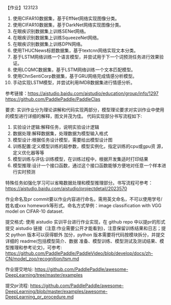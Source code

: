 【作业】123123
1.	使用CIFAR10数据集，基于EffNet网络实现图像分类。
2.	使用CIFAR10数据集，基于DarkNet网络实现图像分类。
3.	在眼疾识别数据集上训练SENet网络。
4.	在眼疾识别数据集上训练SqueezeNet网络。
5.	在眼疾识别数据集上训练DPN网络。
6.	使用THUCNews标题数据集，基于textcnn网络实现文本分类。
7.	基于LSTM网络训练一个语言模型，并尝试用于下一个词预测任务进行效果验证。
8.	使用LCQMC数据集，基于LSTM网络训练一个文本匹配模型。
9.	使用ChnSentiCorp数据集，基于GRU网络完成情感分析模型。
10.	手动实现LSTM模型，并尝试利用IMDB数据集进行情感分析。

参考链接：https://aistudio.baidu.com/aistudio/education/group/info/1297
https://github.com/PaddlePaddle/PaddleClas


要求:
实训作业分为理论讲解和代码实现两部分，模型理论要求对实训作业中使用的模型进行详细的解释，图文并茂为佳。 
代码实现部分书写流程如下:
1.	实验设计逻辑:解释任务，说明实验设计逻辑 
2.	数据处理:解释数据集，处理数据为模型输入格式 
3.	模型设计:根据任务设计模型，需要给出模型设计图 
4.	训练配置:定义模型训练的超参数，模型实例化，指定训练的cpu或gpu资 源，定义优化器等等 
5.	模型训练与评估:训练模型，在训练过程中，根据开发集适时打印结果 
6.	模型推理:设计一个接口函数，通过这个接口函数能够方便地对任意一个样本进行实时预测 

特殊任务如强化学习可以省略数据处理和模型推理部分。书写流程可参考：https://aistudio.baidu.com/aistudio/projectdetail/2023570

作业命名及pr commit要以作业内容进行命名，需用英文命名，不可以使用学号/姓名或xxx homework等形式。命名方式举例：image classification with VGG model on CIFAR-10 dataset.

提交格式:
使用 aistudio 实训平台进行作业实现，在 github repo 中以提pr的形式提交 aistudio 链接（注意:作业需要公开才能看到)，注意保留训练结果和日志；提交 python 版本可以获得额外 加分，python 版本需要将代码按模块拆分，并提交详细的 readme(包括模型简介、数据 准备、模型训练、模型测试及测试结果、模型推理和参考论文)，可参考: https://github.com/PaddlePaddle/PaddleVideo/blob/develop/docs/zh-CN/model_zoo/recognition/tsm.md

作业提交地址:
https://github.com/PaddlePaddle/awesome-DeepLearning/tree/master/examples

提交pr流程:
https://github.com/PaddlePaddle/awesome-DeepLearning/blob/master/examples/awesome-DeepLearning_pr_procedure.md


